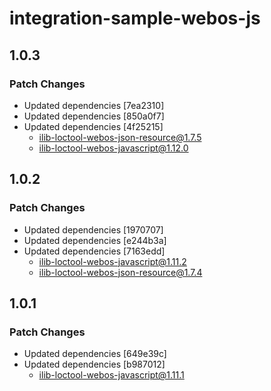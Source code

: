 # integration-sample-webos-js

## 1.0.3

### Patch Changes

- Updated dependencies [7ea2310]
- Updated dependencies [850a0f7]
- Updated dependencies [4f25215]
  - ilib-loctool-webos-json-resource@1.7.5
  - ilib-loctool-webos-javascript@1.12.0

## 1.0.2

### Patch Changes

- Updated dependencies [1970707]
- Updated dependencies [e244b3a]
- Updated dependencies [7163edd]
  - ilib-loctool-webos-javascript@1.11.2
  - ilib-loctool-webos-json-resource@1.7.4

## 1.0.1

### Patch Changes

- Updated dependencies [649e39c]
- Updated dependencies [b987012]
  - ilib-loctool-webos-javascript@1.11.1
